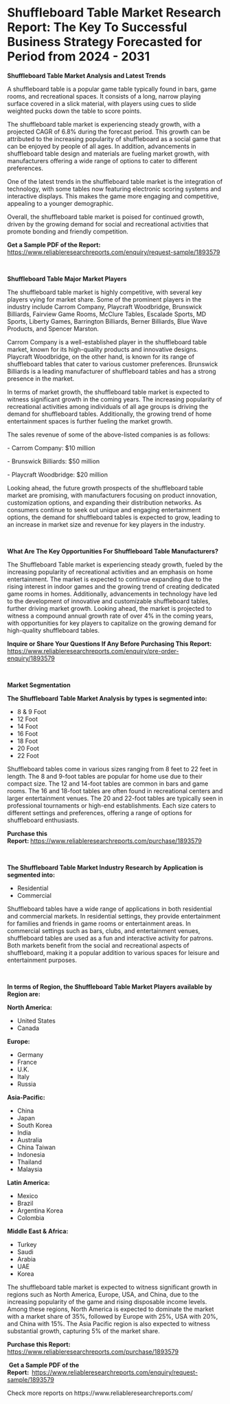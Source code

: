 <p><h1>Shuffleboard Table Market Research Report: The Key To Successful Business Strategy Forecasted for Period from 2024 - 2031</h1></p><p><strong>Shuffleboard Table Market Analysis and Latest Trends</strong></p>
<p><p>A shuffleboard table is a popular game table typically found in bars, game rooms, and recreational spaces. It consists of a long, narrow playing surface covered in a slick material, with players using cues to slide weighted pucks down the table to score points.</p><p>The shuffleboard table market is experiencing steady growth, with a projected CAGR of 6.8% during the forecast period. This growth can be attributed to the increasing popularity of shuffleboard as a social game that can be enjoyed by people of all ages. In addition, advancements in shuffleboard table design and materials are fueling market growth, with manufacturers offering a wide range of options to cater to different preferences.</p><p>One of the latest trends in the shuffleboard table market is the integration of technology, with some tables now featuring electronic scoring systems and interactive displays. This makes the game more engaging and competitive, appealing to a younger demographic.</p><p>Overall, the shuffleboard table market is poised for continued growth, driven by the growing demand for social and recreational activities that promote bonding and friendly competition.</p></p>
<p><strong>Get a Sample PDF of the Report:&nbsp;</strong> <a href="https://www.reliableresearchreports.com/enquiry/request-sample/1893579">https://www.reliableresearchreports.com/enquiry/request-sample/1893579</a></p>
<p>&nbsp;</p>
<p><strong>Shuffleboard Table Major Market Players</strong></p>
<p><p>The shuffleboard table market is highly competitive, with several key players vying for market share. Some of the prominent players in the industry include Carrom Company, Playcraft Woodbridge, Brunswick Billiards, Fairview Game Rooms, McClure Tables, Escalade Sports, MD Sports, Liberty Games, Barrington Billiards, Berner Billiards, Blue Wave Products, and Spencer Marston.</p><p>Carrom Company is a well-established player in the shuffleboard table market, known for its high-quality products and innovative designs. Playcraft Woodbridge, on the other hand, is known for its range of shuffleboard tables that cater to various customer preferences. Brunswick Billiards is a leading manufacturer of shuffleboard tables and has a strong presence in the market.</p><p>In terms of market growth, the shuffleboard table market is expected to witness significant growth in the coming years. The increasing popularity of recreational activities among individuals of all age groups is driving the demand for shuffleboard tables. Additionally, the growing trend of home entertainment spaces is further fueling the market growth.</p><p>The sales revenue of some of the above-listed companies is as follows:</p><p>- Carrom Company: $10 million</p><p>- Brunswick Billiards: $50 million</p><p>- Playcraft Woodbridge: $20 million</p><p>Looking ahead, the future growth prospects of the shuffleboard table market are promising, with manufacturers focusing on product innovation, customization options, and expanding their distribution networks. As consumers continue to seek out unique and engaging entertainment options, the demand for shuffleboard tables is expected to grow, leading to an increase in market size and revenue for key players in the industry.</p></p>
<p>&nbsp;</p>
<p><strong>What Are The Key Opportunities For Shuffleboard Table Manufacturers?</strong></p>
<p><p>The Shuffleboard Table market is experiencing steady growth, fueled by the increasing popularity of recreational activities and an emphasis on home entertainment. The market is expected to continue expanding due to the rising interest in indoor games and the growing trend of creating dedicated game rooms in homes. Additionally, advancements in technology have led to the development of innovative and customizable shuffleboard tables, further driving market growth. Looking ahead, the market is projected to witness a compound annual growth rate of over 4% in the coming years, with opportunities for key players to capitalize on the growing demand for high-quality shuffleboard tables.</p></p>
<p><strong>Inquire or Share Your Questions If Any Before Purchasing This Report:</strong> <a href="https://www.reliableresearchreports.com/enquiry/pre-order-enquiry/1893579">https://www.reliableresearchreports.com/enquiry/pre-order-enquiry/1893579</a></p>
<p>&nbsp;</p>
<p><strong>Market Segmentation</strong></p>
<p><strong>The Shuffleboard Table Market Analysis by types is segmented into:</strong></p>
<p><ul><li>8 & 9 Foot</li><li>12 Foot</li><li>14 Foot</li><li>16 Foot</li><li>18 Foot</li><li>20 Foot</li><li>22 Foot</li></ul></p>
<p><p>Shuffleboard tables come in various sizes ranging from 8 feet to 22 feet in length. The 8 and 9-foot tables are popular for home use due to their compact size. The 12 and 14-foot tables are common in bars and game rooms. The 16 and 18-foot tables are often found in recreational centers and larger entertainment venues. The 20 and 22-foot tables are typically seen in professional tournaments or high-end establishments. Each size caters to different settings and preferences, offering a range of options for shuffleboard enthusiasts.</p></p>
<p><strong>Purchase this Report:&nbsp;</strong><a href="https://www.reliableresearchreports.com/purchase/1893579">https://www.reliableresearchreports.com/purchase/1893579</a></p>
<p>&nbsp;</p>
<p><strong>The Shuffleboard Table Market Industry Research by Application is segmented into:</strong></p>
<p><ul><li>Residential</li><li>Commercial</li></ul></p>
<p><p>Shuffleboard tables have a wide range of applications in both residential and commercial markets. In residential settings, they provide entertainment for families and friends in game rooms or entertainment areas. In commercial settings such as bars, clubs, and entertainment venues, shuffleboard tables are used as a fun and interactive activity for patrons. Both markets benefit from the social and recreational aspects of shuffleboard, making it a popular addition to various spaces for leisure and entertainment purposes.</p></p>
<p>&nbsp;</p>
<p><strong>In terms of Region, the Shuffleboard Table Market Players available by Region are:</strong></p>
<p>
    <p> <strong> North America: </strong>
        <ul>
            <li>United States</li>
            <li>Canada</li>
        </ul>
        </p> 
    <p> <strong> Europe: </strong>
        <ul>
            <li>Germany</li>
            <li>France</li>
            <li>U.K.</li>
            <li>Italy</li>
            <li>Russia</li>
        </ul>
        </p> 
    <p> <strong> Asia-Pacific: </strong>
        <ul>
            <li>China</li>
            <li>Japan</li>
            <li>South Korea</li>
            <li>India</li>
            <li>Australia</li>
            <li>China Taiwan</li>
            <li>Indonesia</li>
            <li>Thailand</li>
            <li>Malaysia</li>
        </ul>
        </p> 
    <p> <strong> Latin America: </strong>
        <ul>
            <li>Mexico</li>
            <li>Brazil</li>
            <li>Argentina Korea</li>
            <li>Colombia</li>
        </ul>
        </p> 
    <p> <strong> Middle East & Africa: </strong>
        <ul>
            <li>Turkey</li>
            <li>Saudi</li>
            <li>Arabia</li>
            <li>UAE</li>
            <li>Korea</li>
        </ul>
    </p>
    </p>
<p><p>The shuffleboard table market is expected to witness significant growth in regions such as North America, Europe, USA, and China, due to the increasing popularity of the game and rising disposable income levels. Among these regions, North America is expected to dominate the market with a market share of 35%, followed by Europe with 25%, USA with 20%, and China with 15%. The Asia Pacific region is also expected to witness substantial growth, capturing 5% of the market share.</p></p>
<p><strong>Purchase this Report: </strong><a href="https://www.reliableresearchreports.com/purchase/1893579">https://www.reliableresearchreports.com/purchase/1893579</a></p>
<p>&nbsp;<strong>Get a Sample PDF of the Report:&nbsp;&nbsp;</strong><a href="https://www.reliableresearchreports.com/enquiry/request-sample/1893579">https://www.reliableresearchreports.com/enquiry/request-sample/1893579</a></p>
<p><strong></strong></p>
<p>Check more reports on https://www.reliableresearchreports.com/</p>